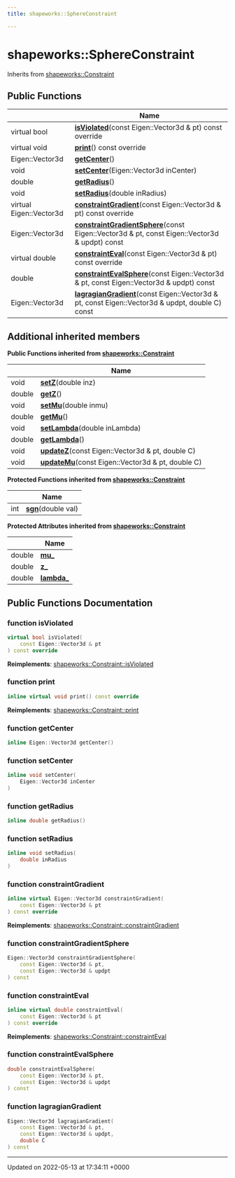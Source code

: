 ```yaml
---
title: shapeworks::SphereConstraint

---
```


# shapeworks::SphereConstraint





Inherits from [shapeworks::Constraint](../Classes/classshapeworks_1_1Constraint.md)

## Public Functions

|                | Name           |
| -------------- | -------------- |
| virtual bool | **[isViolated](../Classes/classshapeworks_1_1SphereConstraint.md#function-isviolated)**(const Eigen::Vector3d & pt) const override |
| virtual void | **[print](../Classes/classshapeworks_1_1SphereConstraint.md#function-print)**() const override |
| Eigen::Vector3d | **[getCenter](../Classes/classshapeworks_1_1SphereConstraint.md#function-getcenter)**() |
| void | **[setCenter](../Classes/classshapeworks_1_1SphereConstraint.md#function-setcenter)**(Eigen::Vector3d inCenter) |
| double | **[getRadius](../Classes/classshapeworks_1_1SphereConstraint.md#function-getradius)**() |
| void | **[setRadius](../Classes/classshapeworks_1_1SphereConstraint.md#function-setradius)**(double inRadius) |
| virtual Eigen::Vector3d | **[constraintGradient](../Classes/classshapeworks_1_1SphereConstraint.md#function-constraintgradient)**(const Eigen::Vector3d & pt) const override |
| Eigen::Vector3d | **[constraintGradientSphere](../Classes/classshapeworks_1_1SphereConstraint.md#function-constraintgradientsphere)**(const Eigen::Vector3d & pt, const Eigen::Vector3d & updpt) const |
| virtual double | **[constraintEval](../Classes/classshapeworks_1_1SphereConstraint.md#function-constrainteval)**(const Eigen::Vector3d & pt) const override |
| double | **[constraintEvalSphere](../Classes/classshapeworks_1_1SphereConstraint.md#function-constraintevalsphere)**(const Eigen::Vector3d & pt, const Eigen::Vector3d & updpt) const |
| Eigen::Vector3d | **[lagragianGradient](../Classes/classshapeworks_1_1SphereConstraint.md#function-lagragiangradient)**(const Eigen::Vector3d & pt, const Eigen::Vector3d & updpt, double C) const |

## Additional inherited members

**Public Functions inherited from [shapeworks::Constraint](../Classes/classshapeworks_1_1Constraint.md)**

|                | Name           |
| -------------- | -------------- |
| void | **[setZ](../Classes/classshapeworks_1_1Constraint.md#function-setz)**(double inz) |
| double | **[getZ](../Classes/classshapeworks_1_1Constraint.md#function-getz)**() |
| void | **[setMu](../Classes/classshapeworks_1_1Constraint.md#function-setmu)**(double inmu) |
| double | **[getMu](../Classes/classshapeworks_1_1Constraint.md#function-getmu)**() |
| void | **[setLambda](../Classes/classshapeworks_1_1Constraint.md#function-setlambda)**(double inLambda) |
| double | **[getLambda](../Classes/classshapeworks_1_1Constraint.md#function-getlambda)**() |
| void | **[updateZ](../Classes/classshapeworks_1_1Constraint.md#function-updatez)**(const Eigen::Vector3d & pt, double C) |
| void | **[updateMu](../Classes/classshapeworks_1_1Constraint.md#function-updatemu)**(const Eigen::Vector3d & pt, double C) |

**Protected Functions inherited from [shapeworks::Constraint](../Classes/classshapeworks_1_1Constraint.md)**

|                | Name           |
| -------------- | -------------- |
| int | **[sgn](../Classes/classshapeworks_1_1Constraint.md#function-sgn)**(double val) |

**Protected Attributes inherited from [shapeworks::Constraint](../Classes/classshapeworks_1_1Constraint.md)**

|                | Name           |
| -------------- | -------------- |
| double | **[mu_](../Classes/classshapeworks_1_1Constraint.md#variable-mu-)**  |
| double | **[z_](../Classes/classshapeworks_1_1Constraint.md#variable-z-)**  |
| double | **[lambda_](../Classes/classshapeworks_1_1Constraint.md#variable-lambda-)**  |


## Public Functions Documentation

### function isViolated

```cpp
virtual bool isViolated(
    const Eigen::Vector3d & pt
) const override
```


**Reimplements**: [shapeworks::Constraint::isViolated](../Classes/classshapeworks_1_1Constraint.md#function-isviolated)


### function print

```cpp
inline virtual void print() const override
```


**Reimplements**: [shapeworks::Constraint::print](../Classes/classshapeworks_1_1Constraint.md#function-print)


### function getCenter

```cpp
inline Eigen::Vector3d getCenter()
```


### function setCenter

```cpp
inline void setCenter(
    Eigen::Vector3d inCenter
)
```


### function getRadius

```cpp
inline double getRadius()
```


### function setRadius

```cpp
inline void setRadius(
    double inRadius
)
```


### function constraintGradient

```cpp
inline virtual Eigen::Vector3d constraintGradient(
    const Eigen::Vector3d & pt
) const override
```


**Reimplements**: [shapeworks::Constraint::constraintGradient](../Classes/classshapeworks_1_1Constraint.md#function-constraintgradient)


### function constraintGradientSphere

```cpp
Eigen::Vector3d constraintGradientSphere(
    const Eigen::Vector3d & pt,
    const Eigen::Vector3d & updpt
) const
```


### function constraintEval

```cpp
inline virtual double constraintEval(
    const Eigen::Vector3d & pt
) const override
```


**Reimplements**: [shapeworks::Constraint::constraintEval](../Classes/classshapeworks_1_1Constraint.md#function-constrainteval)


### function constraintEvalSphere

```cpp
double constraintEvalSphere(
    const Eigen::Vector3d & pt,
    const Eigen::Vector3d & updpt
) const
```


### function lagragianGradient

```cpp
Eigen::Vector3d lagragianGradient(
    const Eigen::Vector3d & pt,
    const Eigen::Vector3d & updpt,
    double C
) const
```


-------------------------------

Updated on 2022-05-13 at 17:34:11 +0000